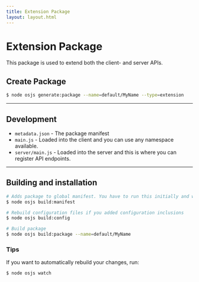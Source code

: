 ```yaml
---
title: Extension Package
layout: layout.html
---
```


# Extension Package

This package is used to extend both the client- and server APIs.

## Create Package

```bash
$ node osjs generate:package --name=default/MyName --type=extension
```

---

## Development

- `metadata.json` - The package manifest
- `main.js` - Loaded into the client and you can use any namespace available.
- `server/main.js` - Loaded into the server and this is where you can register API endpoints.

---

## Building and installation

```bash
# Adds package to global manifest. You have to run this initially and when you change your metadata file
$ node osjs build:manifest

# Rebuild configuration files if you added configuration inclusions
$ node osjs build:config

# Build package
$ node osjs build:package --name=default/MyName
```

### Tips

If you want to automatically rebuild your changes, run:

```
$ node osjs watch
```
